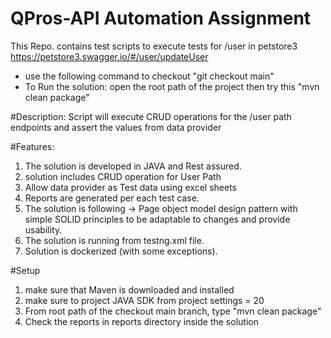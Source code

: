 # QPros-API Automation Assignment


This Repo. contains test scripts to execute tests for /user in petstore3 https://petstore3.swagger.io/#/user/updateUser 

* use the following command to checkout "git checkout main"
* To Run the solution: open the root path of the project then try this "mvn clean package"

#Description:
Script will execute CRUD operations for the /user path endpoints and assert the values from data provider

#Features:
1. The solution is developed in JAVA and Rest assured.
2. solution includes CRUD operation for User Path
2. Allow data provider as Test data using excel sheets
3. Reports are generated per each test case.
5. The solution is following -> Page object model design pattern with simple SOLID principles to be adaptable to changes and provide usability.
6. The solution is running from testng.xml file.
7. Solution is dockerized (with some exceptions).

#Setup
1. make sure that Maven is downloaded and installed
2. make sure to project JAVA SDK from project settings = 20
3. From root path of the checkout main branch, type "mvn clean package"
4. Check the reports in reports directory inside the solution   
